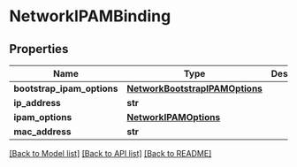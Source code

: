 # NetworkIPAMBinding

## Properties
Name | Type | Description | Notes
------------ | ------------- | ------------- | -------------
**bootstrap_ipam_options** | [**NetworkBootstrapIPAMOptions**](NetworkBootstrapIPAMOptions.md) |  | [optional] 
**ip_address** | **str** |  | [optional] 
**ipam_options** | [**NetworkIPAMOptions**](NetworkIPAMOptions.md) |  | [optional] 
**mac_address** | **str** |  | [optional] 

[[Back to Model list]](../README.md#documentation-for-models) [[Back to API list]](../README.md#documentation-for-api-endpoints) [[Back to README]](../README.md)


